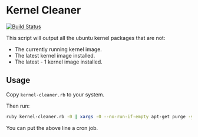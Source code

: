# Kernel Cleaner

[![Build Status](https://secure.travis-ci.org/docwhat/kernel-cleaner.png)](http://travis-ci.org/docwhat/kernel-cleaner)

This script will output all the ubuntu kernel packages that are not:

* The currently running kernel image.
* The latest kernel image installed.
* The latest - 1 kernel image installed.

## Usage

Copy `kernel-cleaner.rb` to your system.

Then run:

```bash
ruby kernel-cleaner.rb -0 | xargs -0 --no-run-if-empty apt-get purge -y
```

You can put the above line a cron job.
